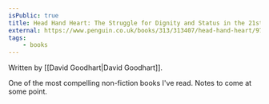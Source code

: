 ```yaml
---
isPublic: true
title: Head Hand Heart: The Struggle for Dignity and Status in the 21st Century
external: https://www.penguin.co.uk/books/313/313407/head-hand-heart/9780141990415.html
tags:
	- books
---
```


Written by [[David Goodhart|David Goodhart]].

One of the most compelling non-fiction books I've read. Notes to come at some point.
